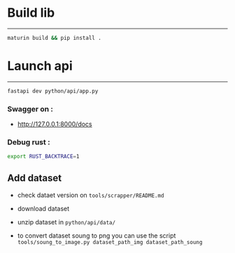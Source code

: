 # Build lib

---

```bash
maturin build && pip install .
```

# Launch api

---

```bash
fastapi dev python/api/app.py
```

### Swagger on :

- http://127.0.0.1:8000/docs

### Debug rust :

```bash
export RUST_BACKTRACE=1
```

## Add dataset

- check dataet version on `tools/scrapper/README.md`
- download dataset
- unzip dataset in `python/api/data/`

- to convert dataset soung to png you can use the script `tools/soung_to_image.py dataset_path_img dataset_path_soung`